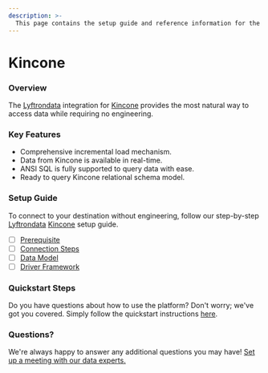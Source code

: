 ```yaml
---
description: >-
  This page contains the setup guide and reference information for the Kincone source connector.
---
```


# Kincone

### Overview

The [Lyftrondata](https://www.lyftrondata.com/) integration for [Kincone](None) provides the most natural way to access data while requiring no engineering.

### Key Features

* Comprehensive incremental load mechanism.
* Data from Kincone is available in real-time.&#x20;
* ANSI SQL is fully supported to query data with ease.
* Ready to query Kincone relational schema model.

### Setup Guide

To connect to your destination without engineering, follow our step-by-step [Lyftrondata](https://www.lyftrondata.com/)  [Kincone](None) setup guide.

* [ ] [Prerequisite](prerequisite.md)
* [ ] [Connection Steps](connection-steps.md)
* [ ] [Data Model](data-model/erd.md)
* [ ] [Driver Framework](driver-framework/)

### Quickstart Steps

Do you have questions about how to use the platform? Don't worry; we've got you covered. Simply follow the quickstart instructions [here](../README.md).

### Questions? <a href="#questions" id="questions"></a>

We're always happy to answer any additional questions you may have! [Set up a meeting with our data experts.](https://www.lyftrondata.com/book-a-meeting/)

